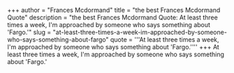 +++
author = "Frances Mcdormand"
title = "the best Frances Mcdormand Quote"
description = "the best Frances Mcdormand Quote: At least three times a week, I'm approached by someone who says something about 'Fargo.'"
slug = "at-least-three-times-a-week-im-approached-by-someone-who-says-something-about-fargo"
quote = '''At least three times a week, I'm approached by someone who says something about 'Fargo.''''
+++
At least three times a week, I'm approached by someone who says something about 'Fargo.'
